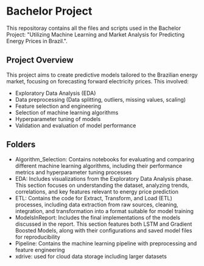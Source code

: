 # Bachelor Project
This repositoray contains all the files and scripts used in the Bachelor Project: "Utilizing Machine Learning and Market Analysis for Predicting Energy Prices in Brazil.". 

## Project Overview
This project aims to create predictive models tailored to the Brazilian energy market, focusing on forecasting forward electricity prices. This involved:

- Exploratory Data Analysis (EDA)
- Data preprocessing (Data splitting, outliers, missing values, scaling)
- Feature selection and engineering
- Selection of machine learning algorithms
- Hyperparameter tuning of models
- Validation and evaluation of model performance

## Folders
- Algorithm_Selection: Contains notebooks for evaluating and comparing different machine learning algorithms, including their performance metrics and hyperparameter tuning processes
- EDA: Includes visualizations from the Exploratory Data Analysis phase. This section focuses on understanding the dataset, analyzing trends, correlations, and key features relevant to energy price prediction
- ETL: Contains the code for Extract, Transform, and Load (ETL) processes, including data extraction from raw sources, cleaning, integration, and transformation into a format suitable for model training
- ModelsInReport: Includes the final implementations of the models discussed in the report. This section features both LSTM and Gradient Boosted Models, along with their configurations and saved model files for reproducibility 
- Pipeline: Contains the machine learning pipeline with preprocessing and feature engineering
- xdrive: used for cloud data storage including larger datasets
